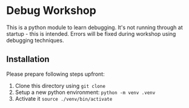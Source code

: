 # Debug Workshop

This is a python module to learn debugging. It's not running through at startup - this is intended.
Errors will be fixed during workshop using debugging techniques.

## Installation

Please prepare following steps upfront:
1. Clone this directory using `git clone `
1. Setup a new python environment: `python -m venv .venv` 
2. Activate it `source ./venv/bin/activate`
